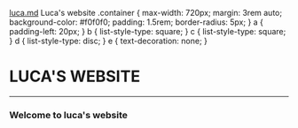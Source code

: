 [luca.md](https://github.com/user-attachments/files/20637263/luca.md)
  Luca's website .container { max-width: 720px; margin: 3rem auto; background-color: #f0f0f0; padding: 1.5rem; border-radius: 5px; } a { padding-left: 20px; } b { list-style-type: square; } c { list-style-type: square; } d { list-style-type: disc; } e { text-decoration: none; }

# LUCA'S WEBSITE

* * *

### Welcome to luca's website

